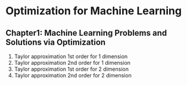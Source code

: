 # Optimization for Machine Learning
## Chapter1: Machine Learning Problems and Solutions via Optimization
1. Taylor approximation 1st order for 1 dimension
2. Taylor approximation 2nd order for 1 dimension
3. Taylor approximation 1st order for 2 dimension
4. Taylor approximation 2nd order for 2 dimension
